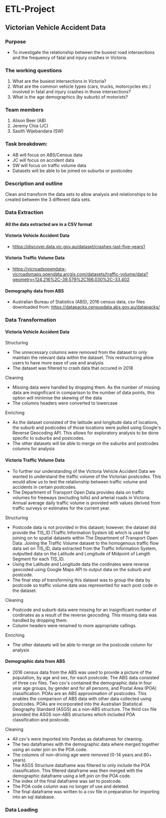 # ETL-Project
## Victorian Vehicle Accident Data

### Purpose
- To investigate the relationship between the busiest road intersections and the frequency of fatal and injury crashes in Victoria.

### The working questions
1. What are the busiest intersections in Victoria?
2. What are the common vehicle types (cars, trucks, motorcycles etc.) involved in fatal and injury crashes in those intersections?
3. What is the age demographics (by suburb) of motorists?

### Team members
1. Alison Beer (AB)
2. Jeremy Chia (JC)
3. Sasith Wijebandara (SW)

### Task breakdown:
- AB will focus on ABS/Census data
- JC will focus on accident data
- SW will focus on traffic volume data
- Datasets will be able to be joined on suburbs or postcodes

### Description and outline
Clean and transform the data sets to allow analysis and relationships to be created between the 3 different data sets. 

### Data Extraction
#### All the data extracted are in a CSV format

#### Victoria Vehicle Accident Data
- https://discover.data.vic.gov.au/dataset/crashes-last-five-years1

#### Victoria Traffic Volume Data
- https://vicroadsopendata-vicroadsmaps.opendata.arcgis.com/datasets/traffic-volume/data?geometry=124.216%2C-39.579%2C166.030%2C-33.402

#### Demography data from ABS
- Australian Bureau of Statistics (ABS), 2016 census data, csv files downloaded from: https://datapacks.censusdata.abs.gov.au/datapacks/

### Data Transformation
#### Victoria Vehicle Accident Data
Structuring
- The unnecessary columns were removed from the dataset to only maintain the relevant data within the dataset. This restructuring allow users to have more ease of use and analysis
- The dataset was filtered to crash data that occured in 2018

Cleaning
- Missing data were handled by dropping them. As the number of missing data are insignificant in comparison to the number of data points, this option will minimise the skewing of the data
- The columns headers were converted to lowercase

Enriching
- As the dataset consisted of the latitude and longitude data of locations, the suburb and postcodes of those locations were pulled using Google's Reverse Geocoding API. This allows for exploratory analysis to be done specific to suburbs and postcodes.
- The other datasets will be able to merge on the suburbs and postcodes columns for analysis

#### Victoria Traffic Volume Data
- To further our understanding of the Victoria Vehicle Accident Data we wanted to understand the traffic volume of the Victorian postcodes. This would allow us to test the relationship between traffic volume and accidents in certain postcodes.
- The Department of Transport Open Data provides data on traffic volumes for freeways (excluding tolls) and arterial roads in Victoria. Annual average daily traffic volume is provided with values derived from traffic surveys or estimates for the current year. 

Structuring
- Postcode data is not provided in this dataset; however, the dataset did provide the TIS_ID (Traffic Information System Id) which is used for joining on to spatial datasets within The Department of Transport Open Data. Joining the Traffic Volume dataset to the homogenous traffic flow data set on TIS_ID, data extracted from the Traffic Information System, outputted data on the Latitude and Longitude of Midpoint of Length Segment for each TIS_ID.
- Using the Latitude and Longitude data the cordinates were reverse geocoded using Google Maps API to output data on the suburb and postcode.
- The final step of transforming this dataset was to group the data by postcode so traffic volume data was represented for each post code in the dataset.

Cleaning
- Postcode and suburb data were missing for an insignificant number of cordinates as a result of the reverse geocoding. This missing data was handled by dropping them.
- Column headers were renamed to more appropriate callings.

Enriching
- The other datasets will be able to merge on the postcode column for analysis

#### Demographic data from ABS
- 2016 census data from the ABS was used to provide a picture of the population, by age and sex, for each postcode. The ABS data consisted of three csv files. Two csv's contained the demographic data in four year age groups, by gender and for all persons, and Postal Area (POA) classification. POAs are an ABS approximation of postcodes. This enables the comparison of ABS data with other data collected using postcodes. POAs are incorporated into the Australian Statistical Geography Standard (ASGS) as a non-ABS structure. The third csv file provided the ASGS non-ABS structures which included POA classification and postcode. 

Cleaning
- All csv's were imported into Pandas as dataframes for cleaning.
- The two dataframes with the demographic data where merged together using an outer join on the POA code. 
- The columns of non-driving age were removed (0-14 years and 80+ years).
- The ASGS Structure dataframe was filtered to only include the POA classification. This filtered dataframe was then merged with the demographic dataframe using a left join on the POA code. 
- The index of the final dataframe was set to postcode.
- The POA code column was no longer of use and deleted.
- The final dataframe was written to a csv file in preparation for importing into an sql database. 

### Data Loading
